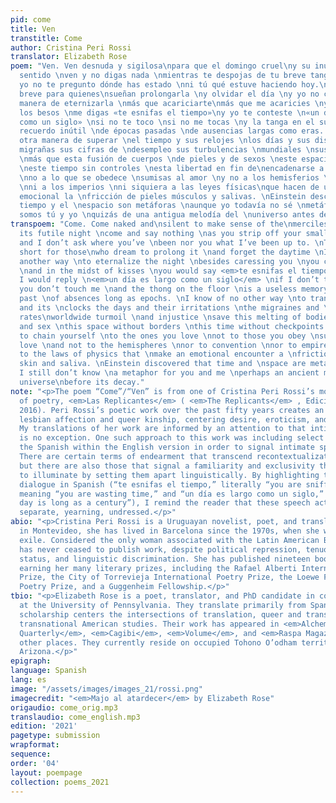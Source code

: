```yaml
---
pid: come
title: Ven
transtitle: Come
author: Cristina Peri Rossi
translator: Elizabeth Rose
poem: "Ven. Ven desnuda y sigilosa\npara que el domingo cruel\ny su inútil noche\ntengan
  sentido \nven y no digas nada \nmientras te despojas de tu breve tanga \nnegra y
  yo no te pregunto dónde has estado \nni tú qué estuve haciendo hoy.\nLa noche es
  breve para quienes\nsueñan prolongarla \ny olvidar el día \ny yo no conozco \notra
  manera de eternizarla \nmás que acariciarte\nmás que me acaricies \ny en medio de
  los besos \nme digas «te esnifas el tiempo»\ny yo te conteste \n«un día es largo
  como un siglo» \nsi no te toco \nsi no me tocas \ny la tanga en el suelo \nes un
  recuerdo inútil \nde épocas pasadas \nde ausencias largas como eras. \nNo conozco
  otra manera de superar \nel tiempo y sus relojes \nlos días y sus disgustos \nsus
  migrañas sus cifras de \ndesempleo sus turbulencias \nmundiales \nsus injusticias
  \nmás que esta fusión de cuerpos \nde pieles y de sexos \neste espacio sin fronteras
  \neste tiempo sin controles \nesta libertad en fin de\nencadenarse a lo que se ama
  \nno a lo que se obedece \nsumisas al amor \ny no a los hemisferios \nni a las convenciones
  \nni a los imperios \nni siquiera a las leyes físicas\nque hacen de un encuentro
  emocional la \nfricción de pieles músculos y salivas. \nEinstein descubrió que el
  tiempo y el \nespacio son metáforas \naunque yo todavía no sé \nmetáfora de qué
  somos tú y yo \nquizás de una antigua melodía del \nuniverso antes de su descomposición."
transpoem: "Come. Come naked and\nsilent to make sense of the\nmerciless Sunday \nand
  its futile night \ncome and say nothing \nas you strip off your small black\nthong
  and I don’t ask where you’ve \nbeen nor you what I’ve been up to. \nThe night is
  short for those\nwho dream to prolong it \nand forget the daytime \nI don’t know
  another way \nto eternalize the night \nbesides caressing you \nyou caressing me
  \nand in the midst of kisses \nyou would say <em>te esnifas el tiempo</em>\nand
  I would reply \n<em>un día es largo como un siglo</em> \nif I don’t touch you \nif
  you don’t touch me \nand the thong on the floor \nis a useless memory \nof ages
  past \nof absences long as epochs. \nI know of no other way \nto transcend time
  and its \nclocks the days and their irritations \nthe migraines and \nunemployment
  rates\nworldwide turmoil \nand injustice \nsave this melting of bodies \nof skin
  and sex \nthis space without borders \nthis time without checkpoints \nthis freedom
  to chain yourself \nto the ones you love \nnot to those you obey \nsubmissive to
  love \nand not to the hemispheres \nnor to convention \nnor to empires \nnor even
  to the laws of physics that \nmake an emotional encounter a \nfriction of muscles
  skin and saliva. \nEinstein discovered that time and \nspace are metaphors \nthough
  I still don’t know \na metaphor for you and me \nperhaps an ancient melody\nof the
  universe\nbefore its decay."
note: "<p>The poem “Come”/“Ven” is from one of Cristina Peri Rossi’s most recent volumes
  of poetry, <em>Las Replicantes</em> ( <em>The Replicants</em> , Ediciones Cálamo,
  2016). Peri Rossi’s poetic work over the past fifty years creates an archive of
  lesbian affection and queer kinship, centering desire, eroticism, and intimacy.
  My translations of her work are informed by an attention to that intimacy, and “Come”/“Ven”
  is no exception. One such approach to this work was including select fragments of
  the Spanish within the English version in order to signal intimate speech acts.
  There are certain terms of endearment that transcend recontextualization in English,
  but there are also those that signal a familiarity and exclusivity that I choose
  to illuminate by setting them apart linguistically. By highlighting the lovers’
  dialogue in Spanish (“te esnifas el tiempo,” literally “you are sniffing time,”
  meaning “you are wasting time,” and “un día es largo como un siglo,” literally “a
  day is long as a century”), I remind the reader that these speech acts are exclusive,
  separate, yearning, undressed.</p>"
abio: "<p>Cristina Peri Rossi is a Uruguayan novelist, poet, and translator. Born
  in Montevideo, she has lived in Barcelona since the 1970s, when she went into political
  exile. Considered the only woman associated with the Latin American Boom, Peri Rossi
  has never ceased to publish work, despite political repression, tenuous immigration
  status, and linguistic discrimination. She has published nineteen books of poetry,
  earning her many literary prizes, including the Rafael Alberti International Poetry
  Prize, the City of Torrevieja International Poetry Prize, the Loewe Foundation International
  Poetry Prize, and a Guggenheim Fellowship.</p>"
tbio: "<p>Elizabeth Rose is a poet, translator, and PhD candidate in comparative literature
  at the University of Pennsylvania. They translate primarily from Spanish, and their
  scholarship centers the intersections of translation, queer and trans theory, and
  transnational American studies. Their work has appeared in <em>Alchemy</em>, <em>Tupelo
  Quarterly</em>, <em>Cagibi</em>, <em>Volume</em>, and <em>Raspa Magazine</em>, among
  other places. They currently reside on occupied Tohono O’odham territory, or Tucson,
  Arizona.</p>"
epigraph: 
language: Spanish
lang: es
image: "/assets/images/images_21/rossi.png"
imagecredit: "<em>Majo al atardecer</em> by Elizabeth Rose"
origaudio: come_orig.mp3
translaudio: come_english.mp3
edition: '2021'
pagetype: submission
wrapformat: 
sequence: 
order: '04'
layout: poempage
collection: poems_2021
---
```

